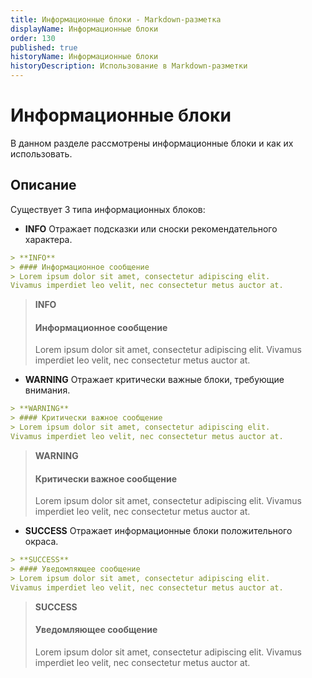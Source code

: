 ```yaml
---
title: Информационные блоки - Markdown-разметка
displayName: Информационные блоки
order: 130
published: true
historyName: Информационные блоки
historyDescription: Использование в Markdown-разметки
---
```


# Информационные блоки
В данном разделе рассмотрены информационные блоки и как их использовать.

## Описание
Существует 3 типа информационных блоков:

- **INFO** Отражает подсказки или сноски рекомендательного характера.
```md
> **INFO**
> #### Информационное сообщение
> Lorem ipsum dolor sit amet, consectetur adipiscing elit.
Vivamus imperdiet leo velit, nec consectetur metus auctor at.
```

> **INFO**
> #### Информационное сообщение
> Lorem ipsum dolor sit amet, consectetur adipiscing elit.
Vivamus imperdiet leo velit, nec consectetur metus auctor at.


- **WARNING** Отражает критически важные блоки, требующие внимания.
```md
> **WARNING**
> #### Критически важное сообщение
> Lorem ipsum dolor sit amet, consectetur adipiscing elit.
Vivamus imperdiet leo velit, nec consectetur metus auctor at.
```

> **WARNING**
> #### Критически важное сообщение
> Lorem ipsum dolor sit amet, consectetur adipiscing elit.
Vivamus imperdiet leo velit, nec consectetur metus auctor at.



- **SUCCESS** Отражает информационные блоки положительного окраса.
```md
> **SUCCESS**
> #### Уведомляющее сообщение
> Lorem ipsum dolor sit amet, consectetur adipiscing elit.
Vivamus imperdiet leo velit, nec consectetur metus auctor at.
```

> **SUCCESS**
> #### Уведомляющее сообщение
> Lorem ipsum dolor sit amet, consectetur adipiscing elit.
Vivamus imperdiet leo velit, nec consectetur metus auctor at.
